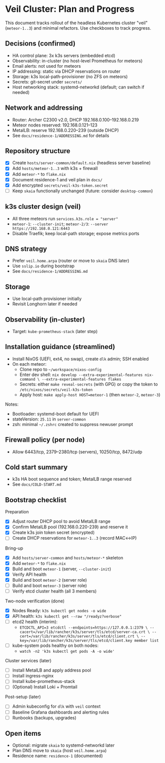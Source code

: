 # Veil Cluster: Plan and Progress

This document tracks rollout of the headless Kubernetes cluster "veil"
(`meteor-1..3`) and minimal refactors. Use checkboxes to track progress.

## Decisions (confirmed)

- HA control plane: 3x k3s servers (embedded etcd)
- Observability: in-cluster (no host-level Prometheus for meteors)
- Email alerts: not used for meteors
- IP addressing: static via DHCP reservations on router
- Storage: k3s local-path-provisioner (no ZFS on meteors)
- Secrets: git-secret under `secrets/`
- Host networking stack: systemd-networkd (default; can switch if needed)

## Network and addressing

- Router: Archer C2300 v2.0, DHCP 192.168.0.100–192.168.0.219
- Meteor nodes reserved: 192.168.0.121–123
- MetalLB: reserve 192.168.0.220–239 (outside DHCP)
- See `docs/residence-1/ADDRESSING.md` for details

## Repository structure

- [x] Create `hosts/server-common/default.nix` (headless server baseline)
- [x] Add `hosts/meteor-1..3` with k3s + firewall
- [x] Add `meteor-*` to `flake.nix`
- [x] Document residence-1 and veil plan in `docs/`
- [x] Add encrypted `secrets/veil-k3s-token.secret`
- [ ] Keep `skaia` functionally unchanged (future: consider `desktop-common`)

## k3s cluster design (veil)

- All three meteors run `services.k3s.role = "server"`
- `meteor-1`: `--cluster-init`; `meteor-2/3`: `--server https://192.168.0.121:6443`
- Disable Traefik; keep local-path storage; expose metrics ports

## DNS strategy

- Prefer `veil.home.arpa` (router or move to `skaia` DNS later)
- Use `sslip.io` during bootstrap
- See `docs/residence-1/ADDRESSING.md`

## Storage

- Use local-path provisioner initially
- Revisit Longhorn later if needed

## Observability (in-cluster)

- Target: `kube-prometheus-stack` (later step)

## Installation guidance (streamlined)

- Install NixOS (UEFI, ext4, no swap), create `dlk` admin; SSH enabled
- On each meteor:
  - Clone repo to `~/workspace/nixos-config`
  - Enter dev shell:
    `nix develop --extra-experimental-features nix-command \
    --extra-experimental-features flakes`
  - Secrets: either `make reveal-secrets` (with GPG) or copy the token to `/etc/nixos/secrets/veil-k3s-token`
  - Apply host: `make apply-host HOST=meteor-1` (then `meteor-2`, `meteor-3`)

Notes:

- Bootloader: systemd-boot default for UEFI
- stateVersion: `25.11` in `server-common`
- zsh: minimal `~/.zshrc` created to suppress newuser prompt

## Firewall policy (per node)

- Allow 6443/tcp, 2379–2380/tcp (servers), 10250/tcp, 8472/udp

## Cold start summary

- k3s HA boot sequence and token; MetalLB range reserved
- See `docs/COLD-START.md`

## Bootstrap checklist

Preparation

- [x] Adjust router DHCP pool to avoid MetalLB range
- [x] Confirm MetalLB pool (192.168.0.220-239) and reserve it
- [x] Create k3s join token secret (encrypted)
- [ ] Create DHCP reservations for `meteor-1..3` (record MAC↔IP)

Bring-up

- [x] Add `hosts/server-common` and `hosts/meteor-*` skeleton
- [x] Add `meteor-*` to `flake.nix`
- [x] Build and boot `meteor-1` (server, `--cluster-init`)
- [x] Verify API health
- [x] Build and boot `meteor-2` (server role)
- [ ] Build and boot `meteor-3` (server role)
- [ ] Verify etcd cluster health (all 3 members)

Two-node verification (done)

- [x] Nodes Ready: `k3s kubectl get nodes -o wide`
- [x] API health: `k3s kubectl get --raw "/readyz?verbose"`
- [ ] etcd2 health (interim):
  - `ETCDCTL_API=3 etcdctl --endpoints=https://127.0.0.1:2379 \
    --cacert=/var/lib/rancher/k3s/server/tls/etcd/server-ca.crt \
    --cert=/var/lib/rancher/k3s/server/tls/etcd/client.crt \
    --key=/var/lib/rancher/k3s/server/tls/etcd/client.key member list`
- [ ] kube-system pods healthy on both nodes:
  - `watch -n2 'k3s kubectl get pods -A -o wide'`

Cluster services (later)

- [ ] Install MetalLB and apply address pool
- [ ] Install ingress-nginx
- [ ] Install kube-prometheus-stack
- [ ] (Optional) Install Loki + Promtail

Post-setup (later)

- [ ] Admin kubeconfig for `dlk` with `veil` context
- [ ] Baseline Grafana dashboards and alerting rules
- [ ] Runbooks (backups, upgrades)

## Open items

- Optional: migrate `skaia` to systemd-networkd later
- Plan DNS move to `skaia` (host `veil.home.arpa`)
- Residence name: `residence-1` (documented)
